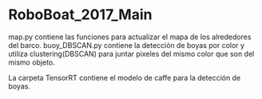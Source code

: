 # RoboBoat_2017_Main
map.py contiene las funciones para actualizar el mapa de los alrededores del barco.
buoy_DBSCAN.py contiene la detección de boyas por color y utiliza clustering(DBSCAN) para juntar pixeles del mismo color que son del mismo objeto.

La carpeta TensorRT contiene el modelo de caffe para la detección de  boyas.

